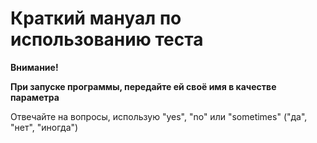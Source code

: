 <H1>Краткий мануал по использованию теста</H1>

**Внимание!**

**При запуске программы, передайте ей своё имя 
в качестве параметра**

Отвечайте на вопросы, использую "yes", "no" или 
"sometimes" ("да", "нет", "иногда")

